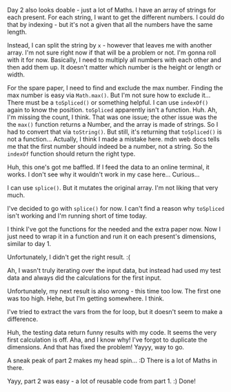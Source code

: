 Day 2 also looks doable - just a lot of Maths.
I have an array of strings for each present.
For each string, I want to get the different numbers.
I could do that by indexing - but it's not a given that all the numbers have the same length.

Instead, I can split the string by `x` - however that leaves me with another array.
I'm not sure right now if that will be a problem or not. I'm gonna roll with it for now.
Basically, I need to multiply all numbers with each other and then add them up.
It doesn't matter which number is the height or length or width.

For the spare paper, I need to find and exclude the max number.
Finding the max number is easy via `Math.max()`. But I'm not sure how to exclude it...
There must be a `toSpliced()` or something helpful. I can use `indexOf()` again to know the position. 
`toSpliced` apparently isn't a function. Huh. Ah, I'm missing the count, I think.
That was one issue; the other issue was the the `max()` function returns a Number, and
the array is made of strings. So I had to convert that via `toString()`.
But still, it's returning that `toSpliced()` is not a function...
Actually, I think I made a mistake here. mdn web docs tells me that the first number should
indeed be a number, not a string. So the `indexOf` function should return the right type.

Huh, this one's got me baffled. If I feed the data to an online terminal, it works.
I don't see why it wouldn't work in my case here... Curious...

I can use `splice()`. But it mutates the original array. I'm not liking that very much.

I've decided to go with `splice()` for now. I can't find a reason why `toSpliced` isn't working
and I'm running short of time today.

I think I've got the functions for the needed and the extra paper now. Now I just need to wrap
it in a function and run it on each present's dimensions, similar to day 1.

Unfortunately, I didn't get the right result. :(

Ah, I wasn't truly iterating over the input data,
but instead had used my test data and always did the
calculations for the first input.

Unfortunately, my next result is also wrong - this time too low. The first one was too high. Hehe, but I'm getting somewhere. I think.

I've tried to extract the vars from the for loop, but it doesn't seem to make a difference.

Huh, the testing data return funny results with my code. It seems the very first calculation is off. Aha, and I know why!
I've forgot to duplicate the dimensions.
And that has fixed the problem! Yayyy, way to go.

A sneak peak of part 2 makes my head spin... :D There is a lot of Maths in there.

Yayy, part 2 was easy - a lot of reusable code from part 1. :) Done!